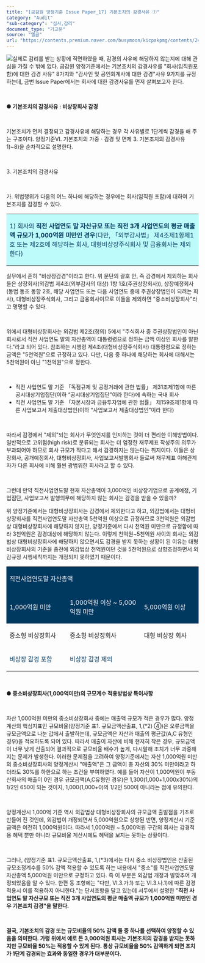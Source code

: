 ```yaml
---
title: "[금감원 양정기준 Issue Paper_17] 기본조치의 감경사유 ①"
category: "Audit"
"sub-category": "심사,감리"
document_type: "기고문"
source: "엘곰"
url: "https://contents.premium.naver.com/busymoon/kicpakpmg/contents/240508170122176ox"
---
```

![](https://n2.news.naver.com/l.gif?type=content)실제로 감리를 받는 상황에 직면하였을 때, 감경의 사유에 해당하지 않는지에 대해 관심을 가질 수 밖에 없다. 금감원 양정기준에서는 기본조치의 감경사유를 "회사(임직원포함)에 대한 감경 사유" 8가지와 "감사인 및 공인회계사에 대한 감경"사유 9가지를 규정하는데, 금번 Issue Paper에서는 회사에 대한 감경사유를 먼저 살펴보고자 한다.

​

**● 기본조치의 감경사유 : 비상장회사 감경**

​

기본조치가 먼저 결정되고 감경사유에 해당하는 경우 각 사유별로 1단계씩 감경을 해 주는 구조이다. 양정기준Ⅵ. 기본조치의 가중ㆍ감경 및 면제 3. 기본조치의 감경사유 1)~8)을 순차적으로 설명한다.

​

3\. 기본조치의 감경사유

​

가. 위법행위가 다음의 어느 하나에 해당하는 경우에는 회사(임직원 포함)에 대하여 기본조치를 감경할 수 있다.

<table style=""><tbody><tr><td colspan="3" rowspan="1" style="width: 100.0%; height: 95.0px;  background-color: #bdfbfa;"><div><p style=""><span style="color:#003960;">1) 회사의 </span><span style="color:#003960;"><b>직전 사업연도 말 자산규모 또는 직전 3개 사업연도의 평균 매출액 규모가 1,000억원 미만인 경우</b></span><span style="color:#003960;">(다만, 「외부감사법」 제4조제1항제1호 또는 제2호에 해당하는 회사, 대형비상장주식회사 및 금융회사는 제외한다)</span></p></div></td></tr></tbody></table>

실무에서 흔히 "비상장감경"이라고 한다. 위 문단의 괄호 안, 즉 감경에서 제외하는 회사들은 상장회사(외감법 제4조(외부감사의 대상) 1항 1호(주권상장회사)), 상장예정회사(동법 동조 동항 2호, 해당 사업연도 또는 다음 사업연도 중에 주권상장법인이 되려는 회사), 대형비상장주식회사, 그리고 금융회사이므로 이들을 제외하면 "중소비상장회사"라고 명명할 수 있다.

​

위에서 대형비상장회사는 외감법 제2조(정의) 5에서 "주식회사 중 주권상장법인이 아닌 회사로서 직전 사업연도 말의 자산총액이 대통령령으로 정하는 금액 이상인 회사를 말한다."라고 되어 있다. 참조하는 시행령 제4조(대형비상장주식회사) 대통령령으로 정하는 금액은 "5천억원"으로 규정하고 있다. 다만, 다음 중 하나에 해당하는 회사에 대해서는 5천억원이 아닌 "1천억원"으로 정한다.

​

- 직전 사업연도 말 기준 「독점규제 및 공정거래에 관한 법률」 제31조제1항에 따른 공시대상기업집단(이하 “공시대상기업집단”이라 한다)에 속하는 국내 회사
- 직전 사업연도 말 기준 「자본시장과 금융투자업에 관한 법률」 제159조제1항에 따른 사업보고서 제출대상법인(이하 “사업보고서 제출대상법인”이라 한다)

​

따라서 감경에서 "제외"되는 회사가 무엇인지를 인지하는 것이 더 편리한 이해방법이다. 일반적으로 고위험(high risk)로 분류되는 회사는 더 엄정한 재무제표 작성주의 의무가 부과되어야 하므로 회사 규모가 작다고 해서 감경하지는 않는다는 취지이다. 이들은 상장회사, 공개예정회사, 대형비상장회사, 사업보고서발행회사 들로써 재무제표 이해관계자가 다른 회사에 비해 훨씬 광범위한 회사라고 할 수 있다.

​

그런데 만약 직전사업연도말 현재 자산총액이 3,000억인 비상장기업으로 공계예정, 기업짐단, 사업보고서 발행의무에 해당하지 않는 회사는 감경을 받을 수 있을까?

위 양정기준에서는 대형비상장회사는 감경에서 제외한다고 하고, 외감법에서는 대형비상장회사를 직전사업연도말 자산총액 5천억원 이상으로 규정하므로 3천억원은 외감법상 대형비상장회사에 해당하지 않지만, 양정기준에서 다시 천억원 미만으로 규정함에 따라 3천억원은 감경대상에 해당하지 않는다. 이렇게 천억원~5천억원 사이의 회사는 외감법상 대형비상장회사에 해당하지 않으면서도 감경을 받지 못하는 상황이 된 이유는 대형비상장회사의 기준을 종전에 외감법상 천억원이던 것을 5천억원으로 상향조정하면서 외감규정 시행세칙까지는 개정되지 못하였기 때문이다.

<table style=""><tbody><tr><td colspan="3" rowspan="1" style="width: 100.0%; height: 43.0px;  background-color: #003960;"><div><p style=""><span style="color:#ffffff;">직전사업연도말 자산총액</span></p></div></td></tr><tr><td colspan="1" rowspan="1" style="width: 31.42%; height: 43.0px;  background-color: #003960;"><div><p style=""><span style="color:#ffffff;">1,000억원 미만</span></p></div></td><td colspan="1" rowspan="1" style="width: 38.62%; height: 43.0px;  background-color: #003960;"><div><p style=""><span style="color:#ffffff;">1,000억원 이상 ~ 5,000억원 미만</span></p></div></td><td colspan="1" rowspan="1" style="width: 29.95%; height: 43.0px;  background-color: #003960;"><div><p style=""><span style="color:#ffffff;">5,000억원 이상</span></p></div></td></tr><tr><td colspan="1" rowspan="1" style="width: 31.42%; height: 21.5px;  "><div><p style=""><span style="">중소형 비상장회사</span></p></div></td><td colspan="1" rowspan="1" style="width: 38.62%; height: 21.5px;  "><div><p style=""><span style="">중소형 비상장회사</span></p></div></td><td colspan="1" rowspan="1" style="width: 29.95%; height: 21.5px;  "><div><p style=""><span style="">대형 비상장 회사</span></p></div></td></tr><tr><td colspan="1" rowspan="1" style="width: 31.42%; height: 21.5px;  "><div><p style=""><span style="color:#003960;">비상장 감경 포함</span></p></div></td><td colspan="2" rowspan="1" style="width: 68.58%; height: 21.5px;  "><div><p style=""><span style="color:#003960;">비상장 감경 제외</span></p></div></td></tr></tbody></table>

**​**

**● 중소비상장회사(1,000억미만)의 규모계수 적용방법상 특이사항**

**​**

자산 1,000억원 미만의 중소비상장회사 중에는 매출액 규모가 적은 경우가 많다. 양정계산의 핵심지표인 규모비율(양정기준 표1. 규모금액산출표, 1,(\*2) ④)은 오류금액을 규모금액으로 나눈 값에서 출발하는데, 규모금액은 자산과 매출의 평균값(A,C 유형인 경우)을 적요하도록 되어 있다. 따라서 매출이 자산에 비해 현저히 작은 경우, 규모금액이 너무 낮게 산출되어 결과적으로 규모비율 배수가 높게, 다시말해 조치가 너무 과중해 지는 문제가 발생한다. 이러한 문제점을 고려하여 양정기준에서는 자산 1,000억원 미만의 중소비상장회사의 양정계산시 "매출액"은 그 금액이 총 자산의 30% 미만이라고 하더라도 30%를 하한으로 하는 조건을 부여하였다. 예를 들어 자산이 1,000억원이 부동산회사의 매출이 0인 경우 규모금액(A,C유형인 경우)은 1,300(1,000+1,000x30%)의 1/2인 650이 되는 것이지, 1,000(1,000+0)의 1/2인 500이 아니라는 점에 유의한다.

​

양정계산시 1,000억 기준 역시 외감법상 대형비상장회사의 규모금액 출발점을 기초로 만들어 진 것인데, 외감법이 개정되면서 5,000억원으로 상향된 반면, 양정계산시 기준금액은 여전히 1,000억원이다. 따라서 1,000억원 ~ 5,000억원 구간의 회사는 감경적용 혜택 뿐만 아니라 규모비율 계산시에도 혜택을 보지는 못하는 상황이다.

​

그러나, (양정기준 표1. 규모금액산출표, 1,(\*3)에서는 다시 중소 비상장법인은 산출된 규모조정계수를 50% 감액 적용할 수 있도록 하는 내용에서 "중소"를 직전사업연도말 자산총액 5,000억원 미만으로 규정하고 있다. 즉 이 부분은 외감법 개정과 발맞추어 개정되었음을 알 수 있다. 한편 동 조항에는 "다만, Ⅵ.3.가.1) 또는 Ⅵ.3.나.1)에 따른 감경 적용시 이를 적용하지 아니한다."는 단서조항을 달고 있는데 서두에서 설명한 "**직전 사업연도 말 자산규모 또는 직전 3개 사업연도의 평균 매출액 규모가 1,000억원 미만인 경우 기본조치 감경"을 말한다.**

**​**

**결국, 기본조치의 감경 또는 규모비율의 50% 감액 둘 중 하나를 선택하여 양정할 수 있음을 의미한다. 가령 위에서 예로 든 3,000억원 회사는 기본조치의 감경을 받지는 못하지만 규모비율 50%는 적용할 수 있게 된다. 통상 규모비율을 50% 감액하게 되면 조치가 1단계 감경되는 효과와 동일한 경우가 대부분이다.**